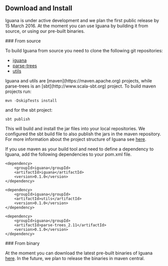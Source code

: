 
<h2>Download and Install</h2>

<p>Iguana is under active development and we plan the first public release by 15 
March 2016. At the moment you can use Iguana by building it from source, or
using our pre-built binaries.</p>

<div id="Source" class="subgroup" markdown="1">
### From source

<p>To build Iguana from source you need to clone the following git 
repositories:</p>

- [iguana](https://github.com/iguana-parser/iguana)
- [parse-trees](https://github.com/iguana-parser/parse-trees)
- [utils](https://github.com/iguana-parser/utils)

<p>Iguana and utils are [maven](https://maven.apache.org) projects, while
parse-trees is an [sbt](http://www.scala-sbt.org) project.
To build maven projects run:</p>

    mvn -DskipTests install

and for the sbt project:

    sbt publish

<p>This will build and install the jar files into your local repositories.
We configured the sbt build file to also publish the jars in the maven
repository. For more information about the project structure of Iguana see 
<a href="{{ site.baseurl }}/documentation.html#Projects">here</a>.</p>

<p>If you use maven as your build tool and need to define a dependency to Iguana,
add the following dependencies to your pom.xml file.</p>

    <dependency>
        <groupId>iguana</groupId>
        <artifactId>iguana</artifactId>
        <version>0.1.0</version>
    </dependency>

    <dependency>
        <groupId>iguana</groupId>
        <artifactId>utils</artifactId>
        <version>0.1.0</version>
    </dependency>

    <dependency>
        <groupId>iguana</groupId>
        <artifactId>parse-trees_2.11</artifactId>
        <version>0.1.0</version>
    </dependency>

</div>

<div id="Binary" class="subgroup" markdown="1">
### From binary

At the moment you can download the latest pre-built binaries of Iguana 
[here](). In the future, we plan to release the binaries in maven central.
</div>